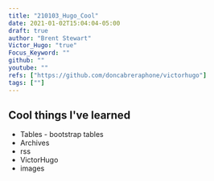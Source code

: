 ```yaml
---
title: "210103_Hugo_Cool"
date: 2021-01-02T15:04:04-05:00
draft: true
author: "Brent Stewart"
Victor_Hugo: "true"
Focus_Keyword: ""
github: ""
youtube: ""
refs: ["https://github.com/doncabreraphone/victorhugo"]
tags: [""]
---
```

##  Cool things I've learned

* Tables - bootstrap tables
* Archives
* rss
* VictorHugo  
* images